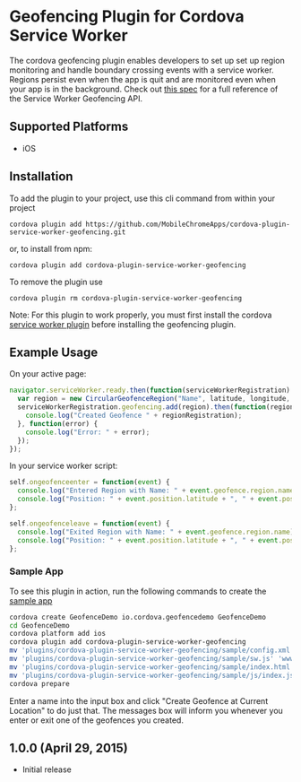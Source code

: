 # Geofencing Plugin for Cordova Service Worker
The cordova geofencing plugin enables developers to set up set up region monitoring and handle boundary crossing events with a service worker. Regions persist even when the app is quit and are monitored even when your app is in the background. Check out [this spec](https://w3c.github.io/geofencing-api/) for a full reference of the Service Worker Geofencing API.

## Supported Platforms
- iOS

## Installation
To add the plugin to your project, use this cli command from within your project
```
cordova plugin add https://github.com/MobileChromeApps/cordova-plugin-service-worker-geofencing.git
```

or, to install from npm:
```
cordova plugin add cordova-plugin-service-worker-geofencing
```

To remove the plugin use
```
cordova plugin rm cordova-plugin-service-worker-geofencing
```

Note: For this plugin to work properly, you must first install the cordova [service worker plugin](https://github.com/MobileChromeApps/cordova-plugin-service-worker) before installing the geofencing plugin.

## Example Usage
On your active page:
```javascript
navigator.serviceWorker.ready.then(function(serviceWorkerRegistration) {
  var region = new CircularGeofenceRegion("Name", latitude, longitude, radius);
  serviceWorkerRegistration.geofencing.add(region).then(function(regionRegistration) {
    console.log("Created Geofence " + regionRegistration);
  }, function(error) {
    console.log("Error: " + error);
  });
});
```
In your service worker script:
```javascript
self.ongeofenceenter = function(event) {
  console.log("Entered Region with Name: " + event.geofence.region.name);
  console.log("Position: " + event.position.latitude + ", " + event.position.longitude);
};

self.ongeofenceleave = function(event) {
  console.log("Exited Region with Name: " + event.geofence.region.name);
  console.log("Position: " + event.position.latitude + ", " + event.position.longitude);
};
```
### Sample App
To see this plugin in action, run the following commands to create the [sample app](https://github.com/MobileChromeApps/cordova-plugin-service-worker-geofencing/tree/master/test)
```bash
cordova create GeofenceDemo io.cordova.geofencedemo GeofenceDemo
cd GeofenceDemo
cordova platform add ios
cordova plugin add cordova-plugin-service-worker-geofencing
mv 'plugins/cordova-plugin-service-worker-geofencing/sample/config.xml' 'config.xml'
mv 'plugins/cordova-plugin-service-worker-geofencing/sample/sw.js' 'www/sw.js'
mv 'plugins/cordova-plugin-service-worker-geofencing/sample/index.html' 'www/index.html'
mv 'plugins/cordova-plugin-service-worker-geofencing/sample/js/index.js' 'www/js/index.js'
cordova prepare
```

Enter a name into the input box and click "Create Geofence at Current Location" to do just that. The messages box will inform you whenever you enter or exit one of the geofences you created.

## 1.0.0 (April 29, 2015)
* Initial release
